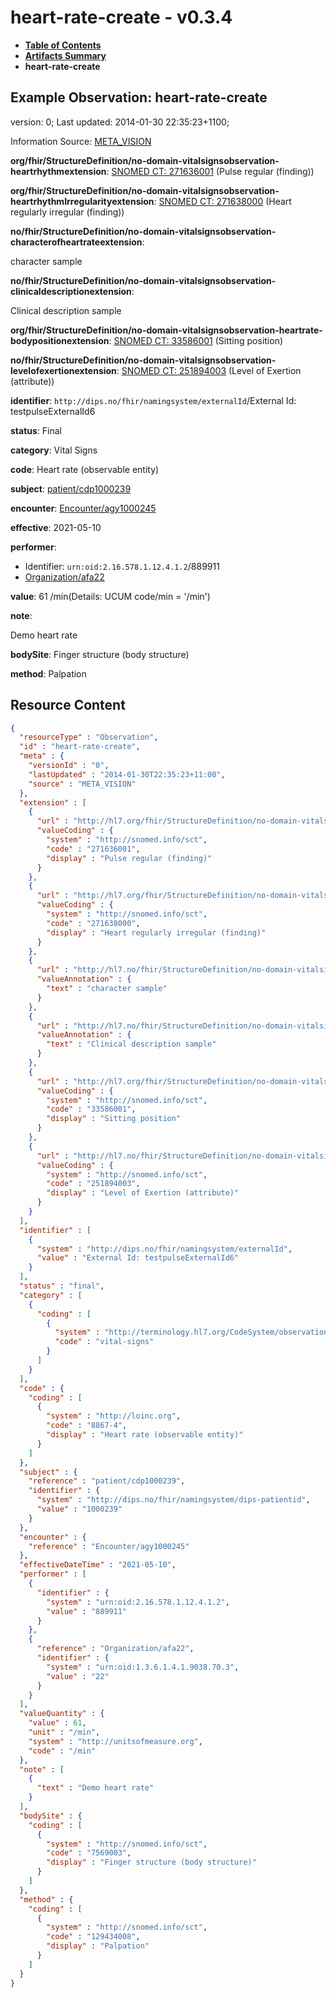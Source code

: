 # heart-rate-create - v0.3.4

* [**Table of Contents**](toc.md)
* [**Artifacts Summary**](artifacts.md)
* **heart-rate-create**

## Example Observation: heart-rate-create

version: 0; Last updated: 2014-01-30 22:35:23+1100; 

Information Source: [META_VISION](https://simplifier.net/resolve?scope=hl7.fhir.no.basis@2.2.2&canonical=http://fhir.org/packages/hl7.fhir.no.basis/META_VISION)

**org/fhir/StructureDefinition/no-domain-vitalsignsobservation-heartrhythmextension**: [SNOMED CT: 271636001](http://snomed.info/id/271636001) (Pulse regular (finding))

**org/fhir/StructureDefinition/no-domain-vitalsignsobservation-heartrhythmIrregularityextension**: [SNOMED CT: 271638000](http://snomed.info/id/271638000) (Heart regularly irregular (finding))

**no/fhir/StructureDefinition/no-domain-vitalsignsobservation-characterofheartrateextension**: 

> 

character sample


**no/fhir/StructureDefinition/no-domain-vitalsignsobservation-clinicaldescriptionextension**: 

> 

Clinical description sample


**org/fhir/StructureDefinition/no-domain-vitalsignsobservation-heartrate-bodypositionextension**: [SNOMED CT: 33586001](http://snomed.info/id/33586001) (Sitting position)

**no/fhir/StructureDefinition/no-domain-vitalsignsobservation-levelofexertionextension**: [SNOMED CT: 251894003](http://snomed.info/id/251894003) (Level of Exertion (attribute))

**identifier**: `http://dips.no/fhir/namingsystem/externalId`/External Id: testpulseExternalId6

**status**: Final

**category**: Vital Signs

**code**: Heart rate (observable entity)

**subject**: [patient/cdp1000239](https://simplifier.net/resolve?scope=hl7.fhir.no.basis@2.2.2&canonical=http://fhir.org/packages/hl7.fhir.no.basis/patient/cdp1000239)

**encounter**: [Encounter/agy1000245](https://simplifier.net/resolve?scope=hl7.fhir.no.basis@2.2.2&canonical=http://fhir.org/packages/hl7.fhir.no.basis/Encounter/agy1000245)

**effective**: 2021-05-10

**performer**: 

* Identifier: `urn:oid:2.16.578.1.12.4.1.2`/889911
* [Organization/afa22](https://simplifier.net/resolve?scope=hl7.fhir.no.basis@2.2.2&canonical=http://fhir.org/packages/hl7.fhir.no.basis/Organization/afa22)

**value**: 61 /min(Details: UCUM code/min = '/min')

**note**: 

> 

Demo heart rate


**bodySite**: Finger structure (body structure)

**method**: Palpation



## Resource Content

```json
{
  "resourceType" : "Observation",
  "id" : "heart-rate-create",
  "meta" : {
    "versionId" : "0",
    "lastUpdated" : "2014-01-30T22:35:23+11:00",
    "source" : "META_VISION"
  },
  "extension" : [
    {
      "url" : "http://hl7.org/fhir/StructureDefinition/no-domain-vitalsignsobservation-heartrhythmextension",
      "valueCoding" : {
        "system" : "http://snomed.info/sct",
        "code" : "271636001",
        "display" : "Pulse regular (finding)"
      }
    },
    {
      "url" : "http://hl7.org/fhir/StructureDefinition/no-domain-vitalsignsobservation-heartrhythmIrregularityextension",
      "valueCoding" : {
        "system" : "http://snomed.info/sct",
        "code" : "271638000",
        "display" : "Heart regularly irregular (finding)"
      }
    },
    {
      "url" : "http://hl7.no/fhir/StructureDefinition/no-domain-vitalsignsobservation-characterofheartrateextension",
      "valueAnnotation" : {
        "text" : "character sample"
      }
    },
    {
      "url" : "http://hl7.no/fhir/StructureDefinition/no-domain-vitalsignsobservation-clinicaldescriptionextension",
      "valueAnnotation" : {
        "text" : "Clinical description sample"
      }
    },
    {
      "url" : "http://hl7.org/fhir/StructureDefinition/no-domain-vitalsignsobservation-heartrate-bodypositionextension",
      "valueCoding" : {
        "system" : "http://snomed.info/sct",
        "code" : "33586001",
        "display" : "Sitting position"
      }
    },
    {
      "url" : "http://hl7.no/fhir/StructureDefinition/no-domain-vitalsignsobservation-levelofexertionextension",
      "valueCoding" : {
        "system" : "http://snomed.info/sct",
        "code" : "251894003",
        "display" : "Level of Exertion (attribute)"
      }
    }
  ],
  "identifier" : [
    {
      "system" : "http://dips.no/fhir/namingsystem/externalId",
      "value" : "External Id: testpulseExternalId6"
    }
  ],
  "status" : "final",
  "category" : [
    {
      "coding" : [
        {
          "system" : "http://terminology.hl7.org/CodeSystem/observation-category",
          "code" : "vital-signs"
        }
      ]
    }
  ],
  "code" : {
    "coding" : [
      {
        "system" : "http://loinc.org",
        "code" : "8867-4",
        "display" : "Heart rate (observable entity)"
      }
    ]
  },
  "subject" : {
    "reference" : "patient/cdp1000239",
    "identifier" : {
      "system" : "http://dips.no/fhir/namingsystem/dips-patientid",
      "value" : "1000239"
    }
  },
  "encounter" : {
    "reference" : "Encounter/agy1000245"
  },
  "effectiveDateTime" : "2021-05-10",
  "performer" : [
    {
      "identifier" : {
        "system" : "urn:oid:2.16.578.1.12.4.1.2",
        "value" : "889911"
      }
    },
    {
      "reference" : "Organization/afa22",
      "identifier" : {
        "system" : "urn:oid:1.3.6.1.4.1.9038.70.3",
        "value" : "22"
      }
    }
  ],
  "valueQuantity" : {
    "value" : 61,
    "unit" : "/min",
    "system" : "http://unitsofmeasure.org",
    "code" : "/min"
  },
  "note" : [
    {
      "text" : "Demo heart rate"
    }
  ],
  "bodySite" : {
    "coding" : [
      {
        "system" : "http://snomed.info/sct",
        "code" : "7569003",
        "display" : "Finger structure (body structure)"
      }
    ]
  },
  "method" : {
    "coding" : [
      {
        "system" : "http://snomed.info/sct",
        "code" : "129434008",
        "display" : "Palpation"
      }
    ]
  }
}

```
